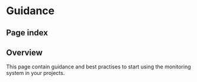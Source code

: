 # Guidance #

## Page index


## Overview

This page contain guidance and best practises to start using the monitoring system in your projects.
